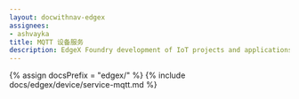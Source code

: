 ```yaml
---
layout: docwithnav-edgex
assignees:
- ashvayka
title: MQTT 设备服务
description: EdgeX Foundry development of IoT projects and applications.
---
```


{% assign docsPrefix = "edgex/" %}
{% include docs/edgex/device/service-mqtt.md %}

